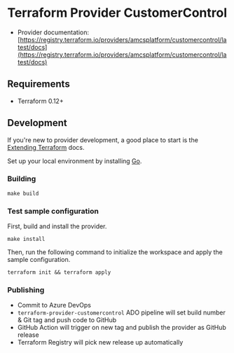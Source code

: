 # Terraform Provider CustomerControl

- Provider documentation: [https://registry.terraform.io/providers/amcsplatform/customercontrol/latest/docs](https://registry.terraform.io/providers/amcsplatform/customercontrol/latest/docs)

## Requirements 
- Terraform 0.12+

## Development
If you're new to provider development, a good place to start is the [Extending Terraform](https://www.terraform.io/docs/extend/index.html) docs.

Set up your local environment by installing [Go](https://golang.org/). 

### Building
```shell
make build
```

### Test sample configuration

First, build and install the provider.

```shell
make install
```

Then, run the following command to initialize the workspace and apply the sample configuration.

```shell
terraform init && terraform apply
```

### Publishing
- Commit to Azure DevOps
- `terraform-provider-customercontrol` ADO pipeline will set build number & Git tag and push code to GitHub
- GitHub Action will trigger on new tag and publish the provider as GitHub release
- Terraform Registry will pick new release up automatically